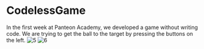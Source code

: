 # CodelessGame
In the first week at Panteon Academy, we developed a game without writing code. We are trying to get the ball to the target by pressing the buttons on the left.
![5](https://user-images.githubusercontent.com/43826767/198591524-e330376c-013d-42f9-b7fc-a323aa5cad29.PNG)
![6](https://user-images.githubusercontent.com/43826767/198591595-91809b7c-c24a-4477-a62b-dcc3098de75c.PNG)
